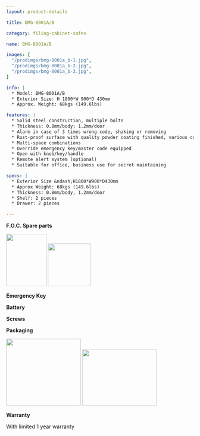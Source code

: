 ```yaml
---
layout: product-details

title: BMG-8001A/B

category: filing-cabinet-safes

name: BMG-8001A/B

images: [
  "/prodimgs/bmg-8001a_b-1.jpg",
  "/prodimgs/bmg-8001a_b-2.jpg",
  "/prodimgs/bmg-8001a_b-3.jpg",
]

info: |
  * Model: BMG-8001A/B
  * Exterior Size: H 1800*W 900*D 430mm
  * Approx. Weight: 68kgs (149.6lbs)

features: |
  * Solid steel construction, multiple bolts
  * Thickness: 0.8mm/body; 1.2mm/door
  * Alarm in case of 3 times wrong code, shaking or removing
  * Rust-proof surface with quality powder coating finished, various colors available
  * Multi-space combinations
  * Override emergency key/master code equipped
  * Open with knob/key/handle
  * Remote alert system (optional)
  * Suitable for office, business use for secret maintaining

specs: |
  * Exterior Size &ndash;H1800*W900*D430mm
  * Approx Weight: 68kgs (149.6lbs)
  * Thickness: 0.8mm/body, 1.2mm/door
  * Shelf: 2 pieces
  * Drawer: 2 pieces

---
```


**F.O.C. Spare parts**

<img alt="" src="{PRODIMGS}/prodimgs/bmg-8001a_b-4.jpg" style="width: 108px; height: 140px" />

<img alt="" src="{PRODIMGS}/prodimgs/bmg-8001a_b-5.jpg" style="width: 116px; height: 114px" />

<img alt="" src="{PRODIMGS}/prodimgs/bmg-8001a_b-6.jpg" />

**Emergency Key**

**Battery**

**Screws**

**Packaging**

<img alt="" src="{PRODIMGS}/prodimgs/bmg-8001a_b-7.jpg" style="width: 200px; height: 179px" />

<img alt="" src="{PRODIMGS}/prodimgs/bmg-8001a_b-8.jpg" style="width: 200px; height: 150px" />

**Warranty**

With limited 1 year warranty


